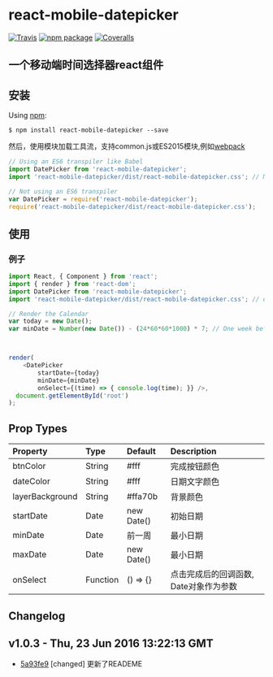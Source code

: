 # react-mobile-datepicker
[![Travis][build-badge]][build] [![npm package][npm-badge]][npm] [![Coveralls][coveralls-badge]][coveralls]

一个移动端时间选择器react组件
---------------------------------------


安装
------------
Using [npm](https://www.npmjs.com/):

	$ npm install react-mobile-datepicker --save


然后，使用模块加载工具流，支持common.js或ES2015模块,例如[webpack](https://github.com/webpack/webpack)

```js
// Using an ES6 transpiler like Babel
import DatePicker from 'react-mobile-datepicker';
import 'react-mobile-datepicker/dist/react-mobile-datepicker.css'; // Make sure to import the default stylesheet

// Not using an ES6 transpiler
var DatePicker = require('react-mobile-datepicker');
require('react-mobile-datepicker/dist/react-mobile-datepicker.css');
```

使用
------------
### 例子

```js
import React, { Component } from 'react';
import { render } from 'react-dom';
import DatePicker from 'react-mobile-datepicker';
import 'react-mobile-datepicker/dist/react-mobile-datepicker.css'; // only needs to be imported once

// Render the Calendar
var today = new Date();
var minDate = Number(new Date()) - (24*60*60*1000) * 7; // One week before today



render(
	<DatePicker
		startDate={today}
		minDate={minDate}
		onSelect={(time) => { console.log(time); }} />,
  document.getElementById('root')
);
```


Prop Types
------------

| Property        | Type           | Default  | Description |
|:------------- |:------------- |:-------------- |:---------- |
| btnColor      | String | #fff | 完成按钮颜色 |
| dateColor      | String      | #fff  | 日期文字颜色 |
| layerBackground | String     | #ffa70b | 背景颜色 |
| startDate | Date | new Date() | 初始日期 |
| minDate  | Date | 前一周 | 最小日期 |
| maxDate  | Date | new Date() | 最小日期 |
| onSelect | Function | () => {} | 点击完成后的回调函数, Date对象作为参数 |

Changelog
-------------

v1.0.3 - Thu, 23 Jun 2016 13:22:13 GMT
--------------------------------------

- [5a93fe9](../../commit/5a93fe9) [changed] 更新了READEME





[npm-badge]: https://img.shields.io/npm/v/react-mobile-datepicker.svg?style=flat-square
[npm]: https://www.npmjs.com/package/react-mobile-datepicker
[build-badge]: https://img.shields.io/travis/lanjingling0510/react-mobile-datepicker/master.svg?style=flat-square
[build]: https://travis-ci.org/lanjingling0510/react-mobile-datepicker
[coveralls-badge]: https://img.shields.io/coveralls/lanjingling0510/react-mobile-datepicker.svg?style=flat-square
[coveralls]: https://coveralls.io/github/lanjingling0510/react-mobile-datepicker
